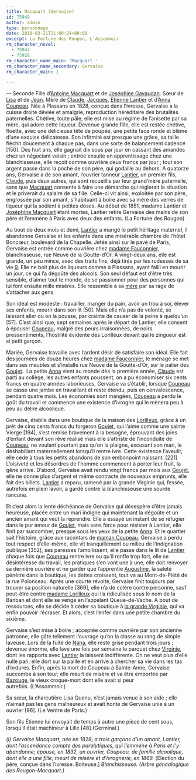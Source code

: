 ```yaml
---
title: Macquart (Gervaise)
id: 75949
author: admin
type: personnage
date: 2010-03-21T21:00:24+00:00
excerpt: La Fortune des Rougon, L’Assommoir
rm_character_novel:
  - 75943
  - 75928
rm_character_name_main: 'Macquart '
rm_character_name_secondary: Gervaise
rm_character_main: 1

---
```

— Seconde Fille d’[Antoine Macquart][1] et de [Joséphine Gavaudan][2]. Sœur de [Lisa][3] et de [Jean][4]. Mère de [Claude][5], [Jacques][6], [Etienne Lantier][7] et d’[Anna Coupeau][8]. Née à Plassans en 1828, conçue dans l’ivresse, Gervaise a la cuisse droite déviée et amaigrie, reproduction héréditaire des brutalités paternelles. Chétive, toute pâle, elle est mise au régime de l’anisette par sa mère, qui adore cette liqueur. Devenue grande fille, elle est restée chétive, fluette, avec une délicieuse tête de poupée, une petite face ronde et blême d’une exquise délicatesse. Son infirmité est presque une grâce, sa taille fléchit doucement à chaque pas, dans une sorte de balancement cadencé [150]. Des huit ans, elle gagnait dix sous par jour en cassant des amandes chez un négociant voisin ; entrée ensuite en apprentissage chez une blanchisseuse, elle reçoit comme ouvrière deux francs par jour ; tout son argent passe dans la poche de son père, qui godaille au dehors. A quatorze ans, Gervaise a de son amant, l’ouvrier tanneur [Lantier][9], un premier fils, [Claude][5], puis deux autres, qui sont recueillis par leur grand’mère paternelle, sans que [Macquart][1] consente à faire une démarche qui réglerait la situation et le priverait du salaire de sa fille. Celle-ci vit ainsi, exploitée par son père, engrossée par son amant, s’habituant à boire avec sa mère des verres de liqueur qui la soûlent à petites doses. Au début de 1851, madame Lantier et [Joséphine Macquart][2] étant mortes, Lantier retire Gervaise des mains de son père et l’emmène à Paris avec deux des enfants. (La Fortune des Rougon)

Au bout de deux mois et demi, [Lantier][9] a mangé le petit héritage maternel, il abandonne Gervaise et les enfants dans une misérable chambre de l’hôtel Boncœur, boulevard de la Chapelle. Jetée ainsi sur le pavé de Paris, Gervaise est entrée comme ouvrière chez [madame Fauconnier][10], blanchisseuse, rue Neuve de la Goutte-d’Or. A vingt-deux ans, elle est grande, un peu mince, avec des traits fins, déjà tirés par les rudesses de sa vie [9]. Elle ne boit plus de liqueurs comme à Plassans, ayant failli en mourir un jour, ce qui l’a dégoûté des alcools. Son seul défaut est d’être très sensible, d’aimer tout le monde, de se passionner pour des personnes qui lui font ensuite mille misères. Elle ressemble à sa [mère][2] par sa rage de s’attacher aux gens.

Son idéal est modeste : travailler, manger du pain, avoir un trou à soi, élever ses enfants, mourir dans son lit [50]. Mais elle n’a pas de volonté, se laissant aller où on la pousse, par crainte de causer de la peine à quelqu’un [57]. C’est ainsi que, sept semaines après le départ de Lantier, elle consent à épouser [Coupeau][11], malgré des peurs irraisonnées, de noirs pressentiments, l’hostilité évidente des Lorilleux devant qui le zingueur est si petit garçon.

Mariée, Gervaise travaille avec l’ardent désir de satisfaire son idéal. Elle fait des journées de douze heures chez [madame Fauconnier][10], le ménage se met dans ses meubles et s’installe rue Neuve de la Goutte-d’Or, sur le palier des [Goujet][12].  La petite [Anna][8] vient au monde dès la première année, [Claude][5] est parti au collège, les autres enfants poussent, on a pu économiser six cents francs en quatre années laborieuses, Gervaise va s’établir, lorsque [Coupeau][11] se casse une jambe en travaillant et reste étendu, puis en convalescence, pendant quatre mois. Les économies sont mangées, [Coupeau][11] a perdu le goût du travail et commence une existence d’ivrogne qui le mènera peu à peu au délire alcoolique.

Gervaise, établie dans une boutique de la maison des [Lorilleux][13], grâce à un prêt de cinq cents francs du forgeron [Goujet][12], qui l’aime comme une sainte Vierge [194], s’est remise bravement à la besogne, éprouvant des joies d’enfant devant son rêve réalisé mais elle s’attriste de l’inconduite de [Coupeau][11], ne voulant pourtant pas qu’on la plaigne, excusant son mari, le déshabillant maternellement lorsqu’il rentre ivre. Cette existence l’aveulit, elle cède à tous les petits abandons de son embonpoint naissant. [221] L’oisiveté et les désordres de l’homme commencent à porter leur fruit, la gêne arrive. D’abord, Gervaise avait rendu vingt francs par mois aux [Goujet][12], elle ne donne plus d’argent et même contracte de nouveaux emprunts, elle fait des billets. [Lantier][14] a reparu, ramené par la grande Virginie qui, fessée, autrefois en plein lavoir, a gardé contre la blanchisseuse une sourde rancune.

Et c’est alors la lente déchéance de Gervaise qui désespère d’être jamais heureuse, placée entre un mari indigne qui maintenant la dégoûte et un ancien amant qui veut la reprendre. Elle a essayé un instant de se réfugier dans le pur amour de [Goujet][12], mais sans force pour résister à Lantier, elle finit par succomber, presque sous les yeux de la petite [Anna][8]. Et le quartier sait l’histoire, grâce aux racontars de [maman Coupeau][15]. Gervaise a perdu tout respect d’elle-même, elle vit tranquillement ou milieu de l’indignation publique [352], ses paresses l’amollissent, elle passe dans le lit de [Lantier][14] chaque fois que [Coupeau][11] rentre ivre ou qu’il ronfle trop fort, elle se désintéresse du travail, les pratiques s’en vont une à une, elle doit renvoyer sa dernière ouvrière et ne garder que l’apprentie [Augustine][16], la saleté pénètre dans la boutique, les dettes croissent, tout va au Mont-de-Piété de la rue Polonceau. Après une courte révolte, Gervaise finit toujours par trouver sa position naturelle [369], elle n’a de colère contre personne, sauf peut-être contre [madame Lorilleux][13] qui l’a ridiculisée sous le nom de la Banban et dont elle se venge en l’appelant Queue-de-Vache. A bout de ressources, elle se décide à céder sa boutique à [la grande Virginie][17], qui va enfin pouvoir l’écraser. Et alors, c’est l’enfer dans une petite chambre du sixième.

Gervaise s’est mise à boire ; acceptée comme ouvrière par son ancienne patronne, elle gâte tellement l’ouvrage qu’on la classe au rang de simple laveuse. Lors de la fuite de [Nana][8], elle reste grise pendant trois jours ; devenue énorme, elle lave une fois par semaine le parquet chez [Virginie][17], dont les rapports avec [Lantier][14] la laissent indifférente. On ne veut plus d’elle nulle pari; elle dort sur la paille et en arrive à chercher sa vie dans les tas d’ordures. Enfin, après la mort de Coupeau à Sainte-Anne, Gervaise succombe à son tour; elle meurt de misère et va être emportée par [Bazouge][18], le vieux croque-mort dont elle avait si peur autrefois. (L’Assommoir.)

Sa sœur, la charcutière Lisa Quenu, n’est jamais venue à son aide ; elle n’aimait pas les gens malheureux et avait honte de Gervaise unie à un ouvrier [96]. (Le Ventre de Paris.)

Son fils Étienne lui envoyait de temps à autre une pièce de cent sous, lorsqu’il était machineur à Lille [48].(Germinal.)

_(l) Gervaise Macquart, née en 1828; a trois garçons d’un amant, Lantier, dont l’ascendance compte des paralytiques, qui l’emmène à Paris et l’y abandonne; épouse, en 1832, un ouvrier, Coupeau, de famille alcoolique, dont elle a une fille; meurt de misère et d’ivrognerie, en 1869._ [Élection du père, conçue dans l’ivresse. Boiteuse.] _Blanchisseuse. (Arbre généalogique des Rougon-Macquart.)_

 [1]: /personnage/macquart-antoine/
 [2]: /personnage/gavaudan-josephine/
 [3]: /personnage/macquart-lisa/
 [4]: /personnage/macquart-jean/
 [5]: /personnage/lantier-claude/
 [6]: /personnage/lantier-jacques/
 [7]: /personnage/lantier-etienne/
 [8]: /personnage/nana/
 [9]: /personnage/lantier-auguste/
 [10]: /personnage/fauconnier-madame/
 [11]: /personnage/coupeau/
 [12]: /personnage/goujet/
 [13]: /personnage/lorilleux-madame/
 [14]: /personnage/lantier/
 [15]: /personnage/coupeau-maman/
 [16]: /personnage/augustine-2/
 [17]: /personnage/virginie-la-grande/
 [18]: /personnage/bazouge/